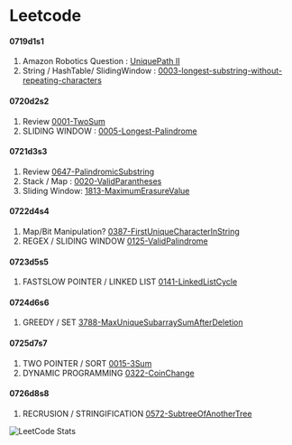 # Leetcode

#### 0719d1s1
1. Amazon Robotics Question : [UniquePath II](https://leetcode.com/problems/unique-paths-ii/description/)
2. String / HashTable/ SlidingWindow : [0003-longest-substring-without-repeating-characters](https://github.com/apramm/SomeLeetodce/tree/master/0003-longest-substring-without-repeating-characters)

#### 0720d2s2
1. Review [0001-TwoSum](https://github.com/apramm/SomeLeetodce/blob/main/0001-two-sum/0001-two-sum.py) 
2. SLIDING WINDOW : [0005-Longest-Palindrome](https://github.com/apramm/SomeLeetodce/tree/main/0005-longest-palindromic-substring)

#### 0721d3s3
1. Review [0647-PalindromicSubstring](https://github.com/apramm/SomeLeetodce/tree/master/0005-longest-palindromic-substring)
2. Stack / Map : [0020-ValidParantheses](https://github.com/apramm/SomeLeetodce/tree/master/0020-valid-parentheses)
3. Sliding Window: [1813-MaximumErasureValue](https://github.com/apramm/SomeLeetodce/tree/master/1813-maximum-erasure-value)


#### 0722d4s4
1. Map/Bit Manipulation? [0387-FirstUniqueCharacterInString](https://github.com/apramm/SomeLeetodce/tree/master/0387-first-unique-character-in-a-string)
2. REGEX / SLIDING WINDOW [0125-ValidPalindrome](https://github.com/apramm/SomeLeetodce/tree/master/0125-valid-palindrome)

#### 0723d5s5
1. FASTSLOW POINTER / LINKED LIST [0141-LinkedListCycle](https://github.com/apramm/SomeLeetodce/tree/master/0141-linked-list-cycle)

#### 0724d6s6
1. GREEDY / SET [3788-MaxUniqueSubarraySumAfterDeletion](https://github.com/apramm/SomeLeetodce/tree/master/3788-maximum-unique-subarray-sum-after-deletion)


#### 0725d7s7
1. TWO POINTER / SORT [0015-3Sum](https://github.com/apramm/SomeLeetodce/tree/master/0015-3sum)
2. DYNAMIC PROGRAMMING [0322-CoinChange](https://github.com/apramm/SomeLeetodce/tree/master/0322-coin-change)

#### 0726d8s8
1. RECRUSION / STRINGIFICATION [0572-SubtreeOfAnotherTree](https://github.com/apramm/SomeLeetodce/tree/master/0572-subtree-of-another-tree)

![LeetCode Stats](https://leetcard.jacoblin.cool/apramm?theme=nord&font=Hanuman&ext=activity)
